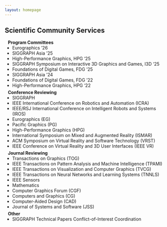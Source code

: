 ```yaml
---
layout: homepage
---
```


## Scientific Community Services

<h4 style="margin:0 10px 0;">Program Committees</h4>

<ul style="margin:0 0 5px;">
<li>Eurographics ’26</li>
<li>SIGGRAPH Asia ’25</li>
<li>High-Performance Graphics, HPG ‘25</li>
<li>SIGGRAPH Symposium on Interactive 3D Graphics and Games, I3D ‘25</li>
<li>Foundations of Digital Games, FDG ’25</li>
<li>SIGGRAPH Asia ’24</li>
<li>Foundations of Digital Games, FDG ’22 </li>
<li>High-Performance Graphics, HPG ‘22</li>
</ul>

<h4 style="margin:0 10px 0;">Conference Reviewing</h4>

<ul style="margin:0 0 5px;">
  <li>SIGGRAPH</li>
  <li>IEEE International Conference on Robotics and Automation (ICRA)</li>
  <li>IEEE/RSJ International Conference on Intelligent Robots and Systems (IROS)</li>
  <li>Eurographics (EG)</li>
  <li>Pacific Graphics (PG)</li>
  <li>High-Performance Graphics (HPG)</li>
  <li>International Symposium on Mixed and Augmented Reality (ISMAR)</li>
  <li>ACM Symposium on Virtual Reality and Software Technology (VRST)</li>
  <li>IEEE Conference on Virtual Reality and 3D User Interfaces (IEEE VR)</li>
</ul>

<h4 style="margin:0 10px 0;">Journal Reviewing</h4>

<ul style="margin:0 0 5px;">
  <li>Transactions on Graphics (TOG)</li>
  <li>IEEE Transactions on Pattern Analysis and Machine Intelligence (TPAMI)</li>
  <li>IEEE Transactions on Visualization and Computer Graphics (TVCG)</li>
  <li>IEEE Transactions on Neural Networks and Learning Systems (TNNLS)</li>
  <li>IEEE Sensors</li>
  <li>Mathematics</li>
  <li>Computer Graphics Forum (CGF)</li>
  <li>Computers and Graphics (CG)</li>
  <li>Computer-Aided Design (CAD)</li>  
  <li>Journal of Systems and Software (JSS)</li>
</ul>

<h4 style="margin:0 10px 0;">Other</h4>

<ul style="margin:0 0 5px;">
  <li>SIGGRAPH Technical Papers Conflict-of-Interest Coordination</li>
</ul>